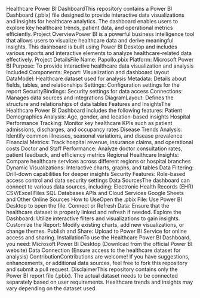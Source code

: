 Healthcare Power BI DashboardThis repository contains a Power BI Dashboard (.pbix) file designed to provide interactive data visualizations and insights for healthcare analytics. The dashboard enables users to explore key healthcare trends, patient data, and operational metrics efficiently.
Project OverviewPower BI is a powerful business intelligence tool that allows users to visualize healthcare data and derive meaningful insights. This dashboard is built using Power BI Desktop and includes various reports and interactive elements to analyze healthcare-related data effectively.
Project DetailsFile Name: Papollo.pbix
Platform: Microsoft Power BI
Purpose: To provide interactive healthcare data visualization and analysis
Included Components:
Report: Visualization and dashboard layout
DataModel: Healthcare dataset used for analysis
Metadata: Details about fields, tables, and relationships
Settings: Configuration settings for the report
SecurityBindings: Security settings for data access
Connections: Manages data sources and integrations
DiagramLayout: Defines the structure and relationships of data tables
Features and InsightsThe Healthcare Power BI Dashboard includes the following features:
Patient Demographics Analysis: Age, gender, and location-based insights
Hospital Performance Tracking: Monitor key healthcare KPIs such as patient admissions, discharges, and occupancy rates
Disease Trends Analysis: Identify common illnesses, seasonal variations, and disease prevalence
Financial Metrics: Track hospital revenue, insurance claims, and operational costs
Doctor and Staff Performance: Analyze doctor consultation rates, patient feedback, and efficiency metrics
Regional Healthcare Insights: Compare healthcare services across different regions or hospital branches
Dynamic Visualizations: Interactive charts, graphs, and tables
Data Filtering: Drill-down capabilities for deeper insights
Security Features: Role-based access control and data security settings
Data SourcesThe dashboard can connect to various data sources, including:
Electronic Health Records (EHR)
CSV/Excel Files
SQL Databases
APIs and Cloud Services
Google Sheets and Other Online Sources
How to UseOpen the .pbix File: Use Power BI Desktop to open the file.
Connect or Refresh Data: Ensure that the healthcare dataset is properly linked and refresh if needed.
Explore the Dashboard: Utilize interactive filters and visualizations to gain insights.
Customize the Report: Modify existing charts, add new visualizations, or change themes.
Publish and Share: Upload to Power BI Service for online access and sharing.
InstallationTo use the Healthcare Power BI Dashboard, you need:
Microsoft Power BI Desktop (Download from the official Power BI website)
Data Connection (Ensure access to the healthcare dataset for analysis)
ContributionContributions are welcome! If you have suggestions, enhancements, or additional data sources, feel free to fork this repository and submit a pull request.
DisclaimerThis repository contains only the Power BI report file (.pbix). The actual dataset needs to be connected separately based on user requirements. Healthcare trends and insights may vary depending on the dataset used.
